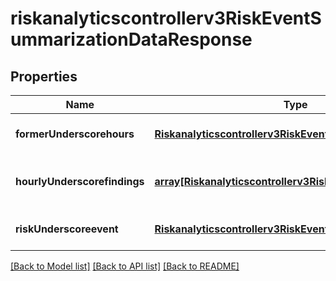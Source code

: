 # riskanalyticscontrollerv3RiskEventSummarizationDataResponse

## Properties
Name | Type | Description | Notes
------------ | ------------- | ------------- | -------------
**formerUnderscorehours** | [**Riskanalyticscontrollerv3RiskEventFormerHours**](Riskanalyticscontrollerv3RiskEventFormerHours.md) |  | [optional] [default to null]
**hourlyUnderscorefindings** | [**array[Riskanalyticscontrollerv3RiskEventHourlyFindings]**](Riskanalyticscontrollerv3RiskEventHourlyFindings.md) | Findings for each hour for num_findings_limit recent hours | [optional] [default to null]
**riskUnderscoreevent** | [**Riskanalyticscontrollerv3RiskEvent**](Riskanalyticscontrollerv3RiskEvent.md) |  | [optional] [default to null]

[[Back to Model list]](../README.md#documentation-for-models) [[Back to API list]](../README.md#documentation-for-api-endpoints) [[Back to README]](../README.md)


